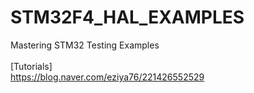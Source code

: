# STM32F4_HAL_EXAMPLES
Mastering STM32 Testing Examples<br>
<br>
[Tutorials]<br>
https://blog.naver.com/eziya76/221426552529<br>
